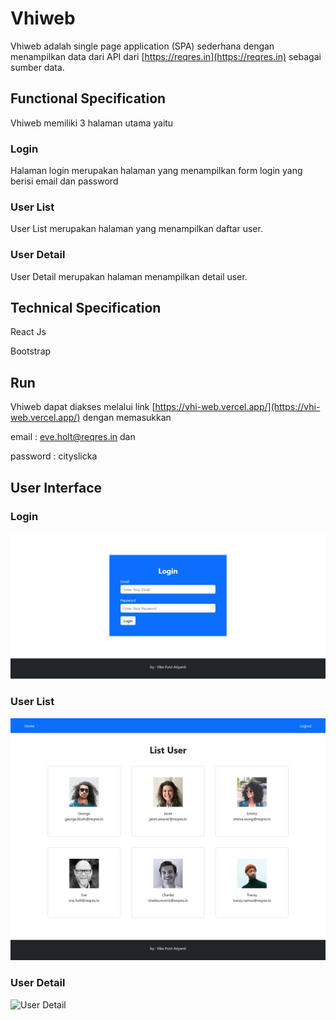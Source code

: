 # Vhiweb

Vhiweb adalah single page application (SPA) sederhana dengan menampilkan data dari API dari [https://reqres.in](https://reqres.in) sebagai sumber data.

## Functional Specification

Vhiweb memiliki 3 halaman utama yaitu

### Login 
Halaman login merupakan halaman yang menampilkan form login yang berisi email dan password

### User List 
User List merupakan halaman yang menampilkan daftar user.

### User Detail
User Detail merupakan halaman menampilkan detail user.

## Technical Specification
React Js

Bootstrap


## Run
Vhiweb dapat diakses melalui link [https://vhi-web.vercel.app/](https://vhi-web.vercel.app/) dengan memasukkan

email : eve.holt@reqres.in dan 

password : cityslicka

## User Interface
### Login 

![login](https://raw.githubusercontent.com/vikaputri/VhiWeb/master/Output/Login.png)

### User List 

![User List](https://raw.githubusercontent.com/vikaputri/VhiWeb/master/Output/User%20List.png)

### User Detail

![User Detail](hhttps://raw.githubusercontent.com/vikaputri/VhiWeb/master/Output/User%20Detail.png)